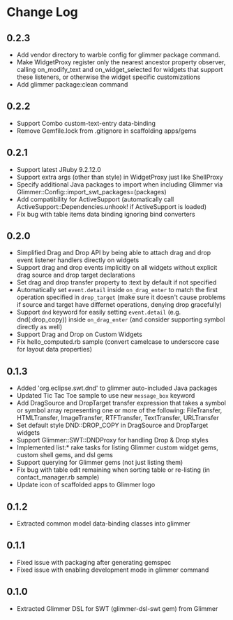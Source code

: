 # Change Log

## 0.2.3

- Add vendor directory to warble config for glimmer package command.
- Make WidgetProxy register only the nearest ancestor property observer, calling on_modify_text and on_widget_selected for widgets that support these listeners, or otherwise the widget specific customizations
- Add glimmer package:clean command

## 0.2.2

- Support Combo custom-text-entry data-binding
- Remove Gemfile.lock from .gitignore in scaffolding apps/gems

## 0.2.1

- Support latest JRuby 9.2.12.0
- Support extra args (other than style) in WidgetProxy just like ShellProxy
- Specify additional Java packages to import when including Glimmer via Glimmer::Config::import_swt_packages=(packages)
- Add compatibility for ActiveSupport (automatically call ActiveSupport::Dependencies.unhook! if ActiveSupport is loaded)
- Fix bug with table items data binding ignoring bind converters

## 0.2.0

- Simplified Drag and Drop API by being able to attach drag and drop event listener handlers directly on widgets
- Support drag and drop events implicitly on all widgets without explicit drag source and drop target declarations
- Set drag and drop transfer property to :text by default if not specified
- Automatically set `event.detail` inside `on_drag_enter` to match the first operation specified in `drop_target` (make sure it doesn't cause problems if source and target have differnet operations, denying drop gracefully)
- Support `dnd` keyword for easily setting `event.detail` (e.g. dnd(:drop_copy)) inside `on_drag_enter` (and consider supporting symbol directly as well)
- Support Drag and Drop on Custom Widgets
- Fix hello_computed.rb sample (convert camelcase to underscore case for layout data properties)

## 0.1.3

- Added 'org.eclipse.swt.dnd' to glimmer auto-included Java packages
- Updated Tic Tac Toe sample to use new `message_box` keyword 
- Add DragSource and DropTarget transfer expression that takes a symbol or symbol array representing one or more of the following: FileTransfer, HTMLTransfer, ImageTransfer, RTFTransfer, TextTransfer, URLTransfer
- Set default style DND::DROP_COPY in DragSource and DropTarget widgets
- Support Glimmer::SWT::DNDProxy for handling Drop & Drop styles
- Implemented list:* rake tasks for listing Glimmer custom widget gems, custom shell gems, and dsl gems
- Support querying for Glimmer gems (not just listing them)
- Fix bug with table edit remaining when sorting table or re-listing (in contact_manager.rb sample)
- Update icon of scaffolded apps to Glimmer logo

## 0.1.2

- Extracted common model data-binding classes into glimmer

## 0.1.1

- Fixed issue with packaging after generating gemspec
- Fixed issue with enabling development mode in glimmer command

## 0.1.0

- Extracted Glimmer DSL for SWT (glimmer-dsl-swt gem) from Glimmer
